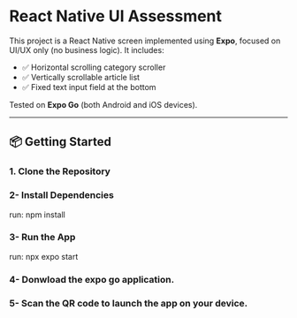 # React Native UI Assessment

This project is a React Native screen implemented using **Expo**, focused on UI/UX only (no business logic). It includes:

- ✅ Horizontal scrolling category scroller
- ✅ Vertically scrollable article list
- ✅ Fixed text input field at the bottom

Tested on **Expo Go** (both Android and iOS devices).

---

## 📦 Getting Started

### 1. Clone the Repository

### 2- Install Dependencies
   run: npm install

### 3- Run the App
   run: npx expo start

### 4- Donwload the expo go application.

### 5- Scan the QR code to launch the app on your device. 

